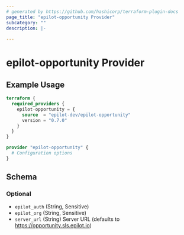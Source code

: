```yaml
---
# generated by https://github.com/hashicorp/terraform-plugin-docs
page_title: "epilot-opportunity Provider"
subcategory: ""
description: |-
  
---
```


# epilot-opportunity Provider



## Example Usage

```terraform
terraform {
  required_providers {
    epilot-opportunity = {
      source  = "epilot-dev/epilot-opportunity"
      version = "0.7.0"
    }
  }
}

provider "epilot-opportunity" {
  # Configuration options
}
```

<!-- schema generated by tfplugindocs -->
## Schema

### Optional

- `epilot_auth` (String, Sensitive)
- `epilot_org` (String, Sensitive)
- `server_url` (String) Server URL (defaults to https://opportunity.sls.epilot.io)
